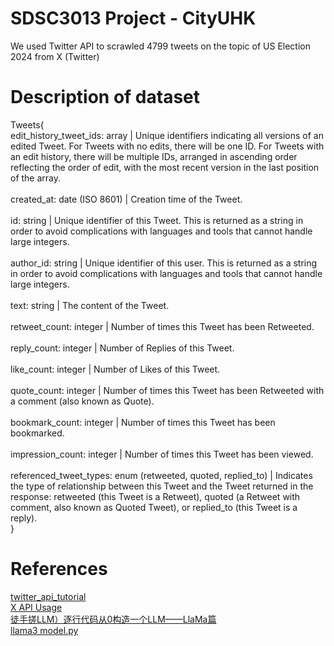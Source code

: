 # SDSC3013 Project - CityUHK

We used Twitter API to scrawled 4799 tweets on the topic of US Election 2024 from X (Twitter)

# Description of dataset
Tweets{ \
edit_history_tweet_ids:	array | Unique identifiers indicating all versions of an edited Tweet. For Tweets with no edits, there will be one ID. For Tweets with an edit history, there will be multiple IDs, arranged in ascending order reflecting the order of edit, with the most recent version in the last position of the array. \
\
created_at:	date (ISO 8601) | Creation time of the Tweet. \
\
id:	string | Unique identifier of this Tweet. This is returned as a string in order to avoid complications with languages and tools that cannot handle large integers. \
\
author_id: string | Unique identifier of this user. This is returned as a string in order to avoid complications with languages and tools that cannot handle large integers. \
\
text:	string | The content of the Tweet. \
\
retweet_count: integer | Number of times this Tweet has been Retweeted. \
\
reply_count: integer | Number of Replies of this Tweet. \
\
like_count:	integer | Number of Likes of this Tweet. \
\
quote_count:	integer | Number of times this Tweet has been Retweeted with a comment (also known as Quote). \
\
bookmark_count:	integer | Number of times this Tweet has been bookmarked. \
\
impression_count:	integer | Number of times this Tweet has been viewed. \
\
referenced_tweet_types: enum (retweeted, quoted, replied_to) | Indicates the type of relationship between this Tweet and the Tweet returned in the response: retweeted (this Tweet is a Retweet), quoted (a Retweet with comment, also known as Quoted Tweet), or replied_to (this Tweet is a reply). \
}

# References
[twitter_api_tutorial](https://github.com/nestauk/dap_medium_articles/tree/dev/twitter_api_tutorial) \
[X API Usage](https://developer.x.com/en/docs/x-api/tweets/search/api-reference/get-tweets-search-recent) \
[徒手搓LLM）逐行代码从0构造一个LLM——LlaMa篇](https://zhuanlan.zhihu.com/p/1674261485) \
[llama3 model.py](https://github.com/meta-llama/llama3/blob/main/llama/model.py)
